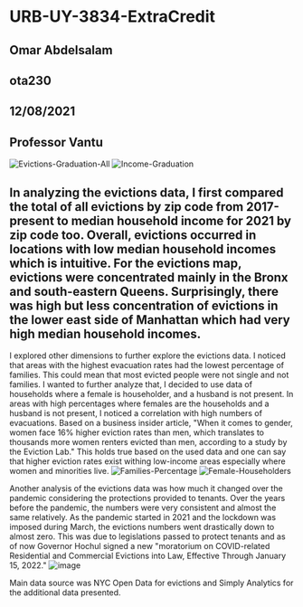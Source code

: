 # URB-UY-3834-ExtraCredit
## Omar Abdelsalam
## ota230
## 12/08/2021
## Professor Vantu


![Evictions-Graduation-All](https://user-images.githubusercontent.com/52751378/145333653-6a002f95-ddc7-4264-a083-66af0817b105.png)
![Income-Graduation](https://user-images.githubusercontent.com/52751378/145335900-0715e3d4-8675-4265-aba2-88bfd2feb4ac.png)

In analyzing the evictions data, I first compared the total of all evictions by zip code from 2017-present to median household income for 2021 by zip code too. Overall, evictions occurred in locations with low median household incomes which is intuitive. For the evictions map, evictions were concentrated mainly in the Bronx and south-eastern Queens. Surprisingly, there was high but less concentration of evictions in the lower east side of Manhattan which had very high median household incomes.
-----------------------------------------------------------------------------------------------------------------------------------------------------------------------------------

I explored other dimensions to further explore the evictions data. I noticed that areas with the highest evacuation rates had the lowest percentage of families. This could mean that most evicted people were not single and not families. I wanted to further analyze that, I decided to use data of households where a female is householder, and a husband is not present. In areas with high percentages where females are the households and a husband is not present, I noticed a correlation with high numbers of evacuations. Based on a business insider article, "When it comes to gender, women face 16% higher eviction rates than men, which translates to thousands more women renters evicted than men, according to a study by the Eviction Lab." This holds true based on the used data and one can say that higher eviction rates exist withing low-income areas especially where women and minorities live.
![Families-Percentage](https://user-images.githubusercontent.com/52751378/145335884-8b07d2be-5e52-4ab6-af15-3307e42530b0.png)
![Female-Householders](https://user-images.githubusercontent.com/52751378/145338373-751ecb5b-2ac3-4936-b695-0c715fb9fd76.png)

Another analysis of the evictions data was how much it changed over the pandemic considering the protections provided to tenants. Over the years before the pandemic, the numbers were very consistent and almost the same relatively. As the pandemic started in 2021 and the lockdown was imposed during March, the evictions numbers went drastically down to almost zero. This was due to legislations passed to protect tenants and as of now Governor Hochul signed a new "moratorium on COVID-related Residential and Commercial Evictions into Law, Effective Through January 15, 2022."
![image](https://user-images.githubusercontent.com/52751378/145339175-b8e46009-a14b-4c55-8fff-d97c8f44ccec.png)

Main data source was NYC Open Data for evictions and Simply Analytics for the additional data presented. 
